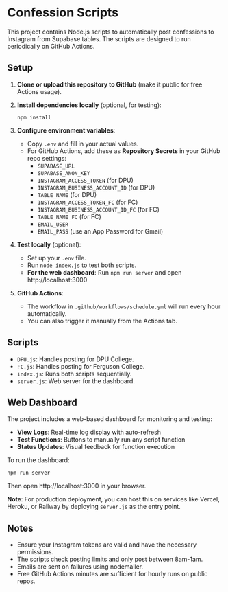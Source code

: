 # Confession Scripts

This project contains Node.js scripts to automatically post confessions to Instagram from Supabase tables. The scripts are designed to run periodically on GitHub Actions.

## Setup

1. **Clone or upload this repository to GitHub** (make it public for free Actions usage).

2. **Install dependencies locally** (optional, for testing):
   ```
   npm install
   ```

3. **Configure environment variables**:
   - Copy `.env` and fill in your actual values.
   - For GitHub Actions, add these as **Repository Secrets** in your GitHub repo settings:
     - `SUPABASE_URL`
     - `SUPABASE_ANON_KEY`
     - `INSTAGRAM_ACCESS_TOKEN` (for DPU)
     - `INSTAGRAM_BUSINESS_ACCOUNT_ID` (for DPU)
     - `TABLE_NAME` (for DPU)
     - `INSTAGRAM_ACCESS_TOKEN_FC` (for FC)
     - `INSTAGRAM_BUSINESS_ACCOUNT_ID_FC` (for FC)
     - `TABLE_NAME_FC` (for FC)
     - `EMAIL_USER`
     - `EMAIL_PASS` (use an App Password for Gmail)

4. **Test locally** (optional):
   - Set up your `.env` file.
   - Run `node index.js` to test both scripts.
   - **For the web dashboard**: Run `npm run server` and open http://localhost:3000

5. **GitHub Actions**:
   - The workflow in `.github/workflows/schedule.yml` will run every hour automatically.
   - You can also trigger it manually from the Actions tab.

## Scripts

- `DPU.js`: Handles posting for DPU College.
- `FC.js`: Handles posting for Ferguson College.
- `index.js`: Runs both scripts sequentially.
- `server.js`: Web server for the dashboard.

## Web Dashboard

The project includes a web-based dashboard for monitoring and testing:

- **View Logs**: Real-time log display with auto-refresh
- **Test Functions**: Buttons to manually run any script function
- **Status Updates**: Visual feedback for function execution

To run the dashboard:
```bash
npm run server
```
Then open http://localhost:3000 in your browser.

**Note**: For production deployment, you can host this on services like Vercel, Heroku, or Railway by deploying `server.js` as the entry point.

## Notes

- Ensure your Instagram tokens are valid and have the necessary permissions.
- The scripts check posting limits and only post between 8am-1am.
- Emails are sent on failures using nodemailer.
- Free GitHub Actions minutes are sufficient for hourly runs on public repos.
